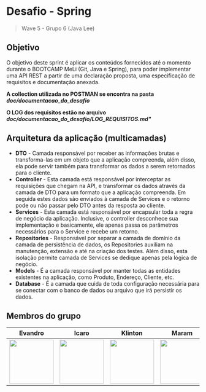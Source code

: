 # Desafio - Spring
> Wave 5 - Grupo 6 (Java Lee)

## Objetivo
O objetivo deste sprint é aplicar os conteúdos fornecidos até o momento durante o
BOOTCAMP MeLi (Git, Java e Spring), para poder implementar uma API REST a partir de uma
declaração proposta, uma especificação de requisitos e documentação anexada.

**A collection utilizada no POSTMAN se encontra na pasta *doc/documentacao_do_desafio***

**O LOG dos requisitos estão no arquivo *doc/documentacao_do_desafio/LOG_REQUISITOS.md"***

## Arquitetura da aplicação (multicamadas)
- **DTO** - Camada responsável por receber as informações brutas e transforma-las em um objeto que a aplicação compreenda, além disso, ela pode servir também para transformar os dados a serem retornados para o cliente.
- **Controller** - Esta camada está responsável por interceptar as requisições que chegam na API, e transformar os dados através da camada de DTO para um formato que a aplicação compreenda. Em seguida estes dados são enviados à camada de Services e o retorno pode ou não passar pelo DTO antes da resposta ao cliente.
- **Services** - Esta camada está responsável por encapsular toda a regra de negócio da aplicação. Inclusive, o controller desconhece sua implementação e basicamente, ele apenas passa os parâmetros necessários para o Service e recebe um retorno.
- **Repositories** - Responsável por separar a camada de domínio da camada de persistência de dados, os Repositories auxiliam na manutenção, extensão e até na criação dos testes. Além disso, esta isolação permite camada de Services se dedique apenas pela lógica de negócio.
- **Models** - É a camada responsável por manter todas as entidades existentes na aplicação, como Produto, Endereço, Cliente, etc.
- **Database** - É a camada que cuida de toda configuração necessária para se conectar com o banco de dados ou arquivo que irá persistir os dados.



## Membros do grupo
| Evandro | Icaro | Klinton | Maram |Paulo| Pedro | Thainan |
| :---: | :---: | :---: | :---: |:---: | :---: | :---: |
| [<img src="https://avatars.githubusercontent.com/u/39993682?v=4" width=115><br><sub></sub>](https://github.com/evandrosutil)|[<img src="https://avatars.githubusercontent.com/u/101267189?v=4" width=115><br><sub></sub>](https://github.com/Icaro-Salgado) |[<img src="https://avatars.githubusercontent.com/u/97066287?v=4" width=115><br><sub></sub>](https://github.com/MeliKlin) |[<img src="https://avatars.githubusercontent.com/u/80549051?v=4" width=115><br><sub></sub>](https://github.com/maranbrasil) |[<img src="https://avatars.githubusercontent.com/u/101268601?v=4" width=115><br><sub></sub>](https://github.com/Paulorlima) |[<img src="https://avatars.githubusercontent.com/u/73892750?v=4" width=115><br><sub></sub>](https://github.com/pedroLSoares) |[<img src="https://avatars.githubusercontent.com/u/101267217?v=4" width=115><br><sub></sub>](https://github.com/ThainanEsteves) 